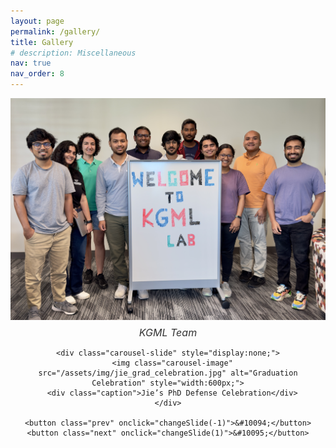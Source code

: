 ```yaml
---
layout: page
permalink: /gallery/
title: Gallery
# description: Miscellaneous 
nav: true
nav_order: 8
---
```


<div class="carousel" style="text-align: center;">
  <div style="position: relative; display: inline-block;">
    <div class="carousel-slide">
      <img class="carousel-image" src="/assets/img/lab_photo.jpg" alt="Lab Photo" style="width:600px;">
      <div class="caption">KGML Team</div>
    </div>
    
    <div class="carousel-slide" style="display:none;">
      <img class="carousel-image" src="/assets/img/jie_grad_celebration.jpg" alt="Graduation Celebration" style="width:600px;">
      <div class="caption">Jie’s PhD Defense Celebration</div>
    </div>
    
    <button class="prev" onclick="changeSlide(-1)">&#10094;</button>
    <button class="next" onclick="changeSlide(1)">&#10095;</button>

  </div>
</div>

<script>
  let slideIndex = 0;
  showSlides(slideIndex);

  function changeSlide(n) {
    showSlides(slideIndex += n);
  }

  function showSlides(n) {
    let i;
    let slides = document.getElementsByClassName("carousel-slide");
    if (n >= slides.length) { slideIndex = 0 }
    if (n < 0) { slideIndex = slides.length - 1 }
    for (i = 0; i < slides.length; i++) {
      slides[i].style.display = "none";
    }
    slides[slideIndex].style.display = "block";
  }
</script>

<style>
  .carousel {
    position: relative;
    max-width: 100%;
  }

  .carousel-image {
    width: 600px;
    height: auto;
    display: block;
    margin: 0 auto;
  }

  .prev, .next {
    position: absolute;
    top: 50%;
    font-size: 18px;
    padding: 16px;
    cursor: pointer;
    background-color: rgba(0, 0, 0, 0.5);
    color: white;
    border: none;
    transform: translateY(-50%);
    z-index: 1;
  }

  .prev {
    left: -50px;
  }

  .next {
    right: -50px;
  }

  .caption {
    text-align: center;
    color: #333;
    font-size: 16px;
    margin-top: 10px;
    font-style: italic;
  }

  .carousel-slide {
    position: relative;
  }
</style>
